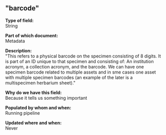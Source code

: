 ## "barcode"

**Type of field:**  
String  

**Part of which document:**  
Metadata

**Description:**  
"This refers to a physical barcode on the specimen consisting of 8 digits. It is part of an ID unique to that specimen and consisting of: 
An institution acronym, a collection acronym, and the barcode. 
We can have one specimen barcode related to multiple assets and in sme cases one asset with multiple specimen barcodes (an example of the later is a multispecimen herbarium sheet)."



**Why do we have this field:**  
Because it tells us something important  

**Populated by whom and when:**  
Running pipeline

**Updated where and when:**  
Never
